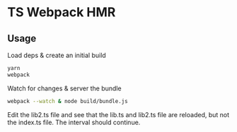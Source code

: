 # TS Webpack HMR

## Usage

Load deps & create an initial build 
```bash
yarn
webpack
```

Watch for changes & server the bundle
```bash
webpack --watch & node build/bundle.js
```

Edit the lib2.ts file and see that the lib.ts and lib2.ts file are reloaded, but not the index.ts file. The interval should continue.
